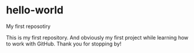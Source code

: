 # hello-world
My first reposotiry

This is my first repository. And obviously my first project while learning how to work with GitHub.
Thank you for stopping by!
